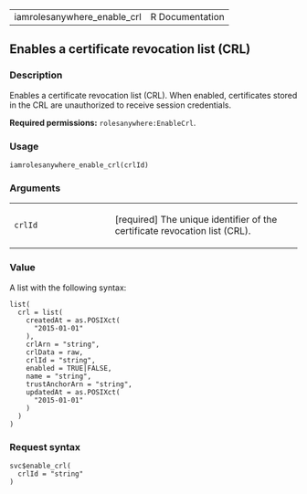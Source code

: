 <table style="width: 100%;">
<tbody>
<tr class="odd">
<td>iamrolesanywhere_enable_crl</td>
<td style="text-align: right;">R Documentation</td>
</tr>
</tbody>
</table>

## Enables a certificate revocation list (CRL)

### Description

Enables a certificate revocation list (CRL). When enabled, certificates
stored in the CRL are unauthorized to receive session credentials.

**Required permissions:** `rolesanywhere:EnableCrl`.

### Usage

    iamrolesanywhere_enable_crl(crlId)

### Arguments

<table>
<colgroup>
<col style="width: 35%" />
<col style="width: 65%" />
</colgroup>
<tbody>
<tr class="odd">
<td><code id="iamrolesanywhere_enable_crl_:_crlId">crlId</code></td>
<td><p>[required] The unique identifier of the certificate revocation
list (CRL).</p></td>
</tr>
</tbody>
</table>

### Value

A list with the following syntax:

    list(
      crl = list(
        createdAt = as.POSIXct(
          "2015-01-01"
        ),
        crlArn = "string",
        crlData = raw,
        crlId = "string",
        enabled = TRUE|FALSE,
        name = "string",
        trustAnchorArn = "string",
        updatedAt = as.POSIXct(
          "2015-01-01"
        )
      )
    )

### Request syntax

    svc$enable_crl(
      crlId = "string"
    )
